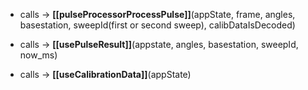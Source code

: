 
- calls -> **[[pulseProcessorProcessPulse]]**(appState, frame, angles, basestation, sweepId(first or second sweep), calibDataIsDecoded)


- calls -> **[[usePulseResult]]**(appstate, angles, basestation, sweepId, now_ms)

- calls -> **[[useCalibrationData]]**(appState)